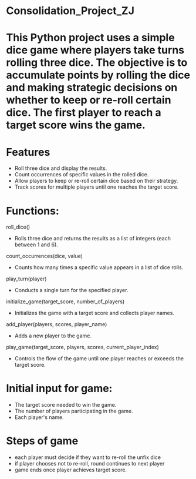 # Consolidation_Project_ZJ
 
# This Python project uses a simple dice game where players take turns rolling three dice. The objective is to accumulate points by rolling the dice and making strategic decisions on whether to keep or re-roll certain dice. The first player to reach a target score wins the game.

# Features
- Roll three dice and display the results.
- Count occurrences of specific values in the rolled dice.
- Allow players to keep or re-roll certain dice based on their strategy.
- Track scores for multiple players until one reaches the target score.

# Functions: 
roll_dice()
- Rolls three dice and returns the results as a list of integers (each between 1 and 6).

count_occurrences(dice, value)
- Counts how many times a specific value appears in a list of dice rolls.

play_turn(player)
- Conducts a single turn for the specified player.

initialize_game(target_score, number_of_players)
- Initializes the game with a target score and collects player names.

add_player(players, scores, player_name)
- Adds a new player to the game.

play_game(target_score, players, scores, current_player_index)
- Controls the flow of the game until one player reaches or exceeds the target score.

# Initial input for game:
- The target score needed to win the game.
- The number of players participating in the game.
- Each player's name.

# Steps of game
- each player must decide if they want to re-roll the unfix dice 
- if player chooses not to re-roll, round continues to next player
- game ends once player achieves target score. 